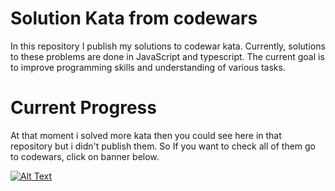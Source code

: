 # Solution Kata from codewars

In this repository I publish my solutions to codewar kata.
Currently, solutions to these problems are done in JavaScript and typescript.
The current goal is to improve programming skills and understanding of various tasks.

# Current Progress

At that moment i solved more kata then you could see here in that repository but i didn't publish them. So If you want to check all of them go to codewars, click on banner below.

[![Alt Text](https://www.codewars.com/users/QyaersOFF/badges/large)](https://www.codewars.com/users/QyaersOFF)

